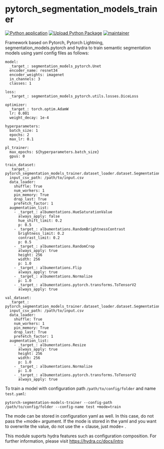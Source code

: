 # pytorch_segmentation_models_trainer

[![Python application](https://github.com/phborba/pytorch_segmentation_models_trainer/actions/workflows/python-app.yml/badge.svg)](https://github.com/phborba/pytorch_segmentation_models_trainer/actions/workflows/python-app.yml)
[![Upload Python Package](https://github.com/phborba/pytorch_segmentation_models_trainer/actions/workflows/python-publish.yml/badge.svg)](https://github.com/phborba/pytorch_segmentation_models_trainer/actions/workflows/python-publish.yml)
[![maintainer](https://img.shields.io/badge/maintainer-phborba-blue.svg)](https://github.com/phborba)

Framework based on Pytorch, Pytorch Lightning,  segmentation_models.pytorch and hydra to train semantic segmentation models using yaml config files as follows:

```
model:
  _target_: segmentation_models_pytorch.Unet
  encoder_name: resnet34
  encoder_weights: imagenet
  in_channels: 3
  classes: 1

loss:
  _target_: segmentation_models_pytorch.utils.losses.DiceLoss

optimizer:
  _target_: torch.optim.AdamW
  lr: 0.001
  weight_decay: 1e-4

hyperparameters:
  batch_size: 1
  epochs: 2
  max_lr: 0.1

pl_trainer:
  max_epochs: ${hyperparameters.batch_size}
  gpus: 0

train_dataset:
  _target_: pytorch_segmentation_models_trainer.dataset_loader.dataset.SegmentationDataset
  input_csv_path: /path/to/input.csv
  data_loader:
    shuffle: True
    num_workers: 1
    pin_memory: True
    drop_last: True
    prefetch_factor: 1
  augmentation_list:
    - _target_: albumentations.HueSaturationValue
      always_apply: false
      hue_shift_limit: 0.2
      p: 0.5
    - _target_: albumentations.RandomBrightnessContrast
      brightness_limit: 0.2
      contrast_limit: 0.2
      p: 0.5
    - _target_: albumentations.RandomCrop
      always_apply: true
      height: 256
      width: 256
      p: 1.0
    - _target_: albumentations.Flip
      always_apply: true
    - _target_: albumentations.Normalize
      p: 1.0
    - _target_: albumentations.pytorch.transforms.ToTensorV2
      always_apply: true

val_dataset:
  _target_: pytorch_segmentation_models_trainer.dataset_loader.dataset.SegmentationDataset
  input_csv_path: /path/to/input.csv
  data_loader:
    shuffle: True
    num_workers: 1
    pin_memory: True
    drop_last: True
    prefetch_factor: 1
  augmentation_list:
    - _target_: albumentations.Resize
      always_apply: true
      height: 256
      width: 256
      p: 1.0
    - _target_: albumentations.Normalize
      p: 1.0
    - _target_: albumentations.pytorch.transforms.ToTensorV2
      always_apply: true
```

To train a model with configuration path ```/path/to/config/folder``` and name ```test.yaml```:

```
pytorch-segmentation-models-trainer --config-path /path/to/config/folder --config-name test +mode=train
```

The mode can be stored in configuration yaml as well. In this case, do not pass the +mode= argument. If the mode is stored in the yaml and you want to overwrite the value, do not use the + clause, just mode= .

This module suports hydra features such as configuration composition. For further information, please visit https://hydra.cc/docs/intro